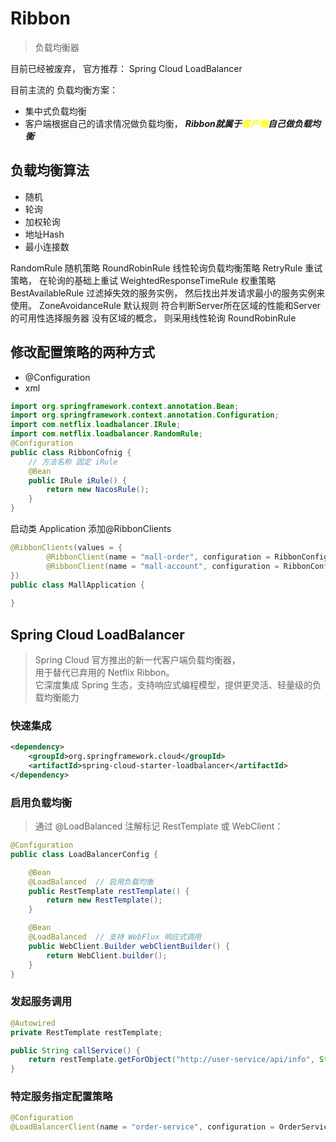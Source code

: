 # Ribbon
> 负载均衡器

目前已经被废弃， 官方推荐： Spring Cloud LoadBalancer


目前主流的 负载均衡方案：
- 集中式负载均衡
- 客户端根据自己的请求情况做负载均衡， ***Ribbon就属于<font color=yellow>客户端</font>自己做负载均衡***



## 负载均衡算法
- 随机
- 轮询
- 加权轮询
- 地址Hash
- 最小连接数



RandomRule 随机策略
RoundRobinRule 线性轮询负载均衡策略
RetryRule 重试策略， 在轮询的基础上重试
WeightedResponseTimeRule 权重策略
BestAvailableRule 过滤掉失效的服务实例， 然后找出并发请求最小的服务实例来使用。
ZoneAvoidanceRule 默认规则 符合判断Server所在区域的性能和Server的可用性选择服务器 没有区域的概念， 则采用线性轮询 RoundRobinRule

## 修改配置策略的两种方式
- @Configuration
- xml

```java
import org.springframework.context.annotation.Bean;
import org.springframework.context.annotation.Configuration;
import com.netflix.loadbalancer.IRule;
import com.netflix.loadbalancer.RandomRule;
@Configuration
public class RibbonCofnig {
    // 方法名称 固定 iRule
    @Bean
    public IRule iRule() {
        return new NacosRule();
    }
}
```
启动类 Application 添加@RibbonClients
```java
@RibbonClients(values = {
        @RibbonClient(name = "mall-order", configuration = RibbonConfig.class),
        @RibbonClient(name = "mall-account", configuration = RibbonConfig.class)
})
public class MallApplication {
    
}
```








## Spring Cloud LoadBalancer
> Spring Cloud 官方推出的新一代客户端负载均衡器，<br>
> 用于替代已弃用的 Netflix Ribbon。<br>
> 它深度集成 Spring 生态，支持响应式编程模型，提供更灵活、轻量级的负载均衡能力<br>
> 


### 快速集成
```xml
<dependency>
    <groupId>org.springframework.cloud</groupId>
    <artifactId>spring-cloud-starter-loadbalancer</artifactId>
</dependency>
```

### 启用负载均衡
> 通过 @LoadBalanced 注解标记 RestTemplate 或 WebClient：

```java
@Configuration
public class LoadBalancerConfig {

    @Bean
    @LoadBalanced  // 启用负载均衡
    public RestTemplate restTemplate() {
        return new RestTemplate();
    }

    @Bean
    @LoadBalanced  // 支持 WebFlux 响应式调用
    public WebClient.Builder webClientBuilder() {
        return WebClient.builder();
    }
}
```

### 发起服务调用

```java
@Autowired
private RestTemplate restTemplate;

public String callService() {
    return restTemplate.getForObject("http://user-service/api/info", String.class);
}
```

### 特定服务指定配置策略
```java
@Configuration
@LoadBalancerClient(name = "order-service", configuration = OrderServiceLoadBalancerConfig.class)

```


